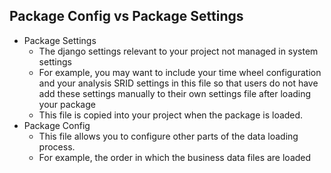 ## Package Config vs Package Settings

- Package Settings
    - The django settings relevant to your project not managed in system settings
    - For example, you may want to include your time wheel configuration and your analysis SRID settings in this file so that users do not have add these settings manually to their own settings file after loading your package
    - This file is copied into your project when the package is loaded.
- Package Config
    - This file allows you to configure other parts of the data loading process.
    - For example, the order in which the business data files are loaded
